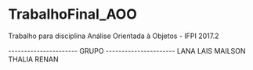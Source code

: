 # TrabalhoFinal_AOO
Trabalho para disciplina Análise Orientada à Objetos - IFPI 2017.2

---------------------- GRUPO ----------------------
LANA LAIS
MAILSON
THALIA
RENAN
